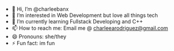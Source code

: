 - 👋 Hi, I’m @charleebanx
- 👀 I’m interested in Web Development but love all things tech
- 🌱 I’m currently learning Fullstack Developing and C++
- 📫 How to reach me: Email me @ charleearodriguez@gmail.com
- 😄 Pronouns: she/they
- ⚡ Fun fact: im fun

<!---
charleebanx/charleebanx is a ✨ special ✨ repository because its `README.md` (this file) appears on your GitHub profile.
You can click the Preview link to take a look at your changes.
--->

